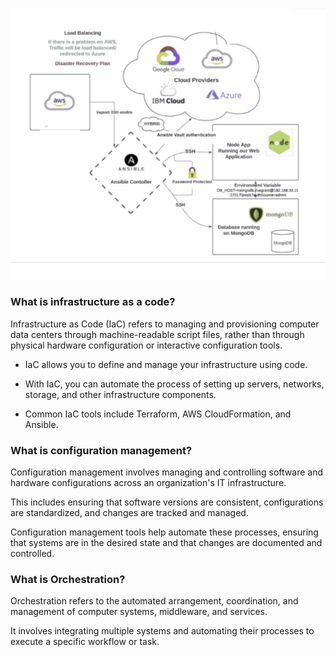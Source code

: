 ![Alt text](image.png)

### What is infrastructure as a code?

Infrastructure as Code (IaC) refers to managing and provisioning computer data centers through machine-readable script files, rather than through physical hardware configuration or interactive configuration tools. 

- IaC allows you to define and manage your infrastructure using code. 

- With IaC, you can automate the process of setting up servers, networks, storage, and other infrastructure components. 

- Common IaC tools include Terraform, AWS CloudFormation, and Ansible.

### What is configuration management?

Configuration management involves managing and controlling software and hardware configurations across an organization's IT infrastructure. 

This includes ensuring that software versions are consistent, configurations are standardized, and changes are tracked and managed. 

Configuration management tools help automate these processes, ensuring that systems are in the desired state and that changes are documented and controlled.


### What is Orchestration?

Orchestration refers to the automated arrangement, coordination, and management of computer systems, middleware, and services. 

It involves integrating multiple systems and automating their processes to execute a specific workflow or task.